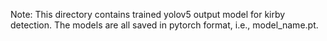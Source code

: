 Note: This directory contains trained yolov5 output model for kirby detection. The models are all saved in pytorch format, i.e., model_name.pt.

